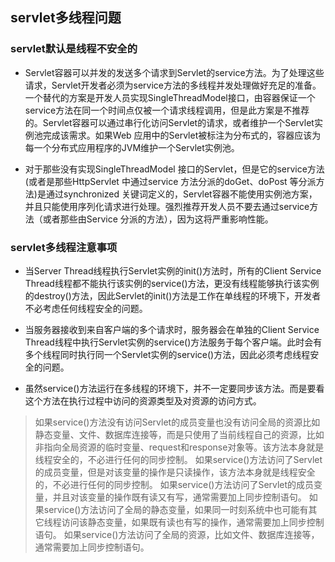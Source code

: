 ## servlet多线程问题

### servlet默认是线程不安全的

- Servlet容器可以并发的发送多个请求到Servlet的service方法。为了处理这些请求，Servlet开发者必须为service方法的多线程并发处理做好充足的准备。一个替代的方案是开发人员实现SingleThreadModel接口，由容器保证一个service方法在同一个时间点仅被一个请求线程调用，但是此方案是不推荐的。Servlet容器可以通过串行化访问Servlet的请求，或者维护一个Servlet实例池完成该需求。如果Web 应用中的Servlet被标注为分布式的，容器应该为每一个分布式应用程序的JVM维护一个Servlet实例池。

- 对于那些没有实现SingleThreadModel 接口的Servlet，但是它的service方法(或者是那些HttpServlet 中通过service 方法分派的doGet、doPost 等分派方法)是通过synchronized 关键词定义的，Servlet容器不能使用实例池方案，并且只能使用序列化请求进行处理。强烈推荐开发人员不要去通过service方法（或者那些由Service 分派的方法），因为这将严重影响性能。

### servlet多线程注意事项

- 当Server Thread线程执行Servlet实例的init()方法时，所有的Client Service Thread线程都不能执行该实例的service()方法，更没有线程能够执行该实例的destroy()方法，因此Servlet的init()方法是工作在单线程的环境下，开发者不必考虑任何线程安全的问题。

- 当服务器接收到来自客户端的多个请求时，服务器会在单独的Client Service Thread线程中执行Servlet实例的service()方法服务于每个客户端。此时会有多个线程同时执行同一个Servlet实例的service()方法，因此必须考虑线程安全的问题。

- 虽然service()方法运行在多线程的环境下，并不一定要同步该方法。而是要看这个方法在执行过程中访问的资源类型及对资源的访问方式。

> 如果service()方法没有访问Servlet的成员变量也没有访问全局的资源比如静态变量、文件、数据库连接等，而是只使用了当前线程自己的资源，比如非指向全局资源的临时变量、request和response对象等。该方法本身就是线程安全的，不必进行任何的同步控制。
> 如果service()方法访问了Servlet的成员变量，但是对该变量的操作是只读操作，该方法本身就是线程安全的，不必进行任何的同步控制。
> 如果service()方法访问了Servlet的成员变量，并且对该变量的操作既有读又有写，通常需要加上同步控制语句。
> 如果service()方法访问了全局的静态变量，如果同一时刻系统中也可能有其它线程访问该静态变量，如果既有读也有写的操作，通常需要加上同步控制语句。
> 如果service()方法访问了全局的资源，比如文件、数据库连接等，通常需要加上同步控制语句。